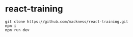# react-training
```
git clone https://github.com/mackness/react-training.git
npm i
npm run dev
```
